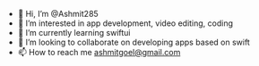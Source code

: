 - 👋 Hi, I’m @Ashmit285
- 👀 I’m interested in app development, video editing, coding
- 🌱 I’m currently learning swiftui
- 💞️ I’m looking to collaborate on developing apps based on swift
- 📫 How to reach me ashmitgoel@gmail.com

<!---
Ashmit285/Ashmit285 is a ✨ special ✨ repository because its `README.md` (this file) appears on your GitHub profile.
You can click the Preview link to take a look at your changes.
--->
